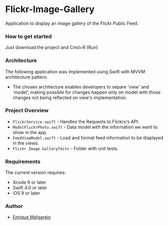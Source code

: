 # Flickr-Image-Gallery
Application to display an image gallery of the Flickr Public Feed.

### How to get started
Just download the project and Cmd+R (Run)

### Architecture
The following application was implemented using Swift with MVVM architecture pattern. 
- The chosen architecture enables developers to separe 'view' and 'model’, making possible for changes happen only on model with those changes not being reflected on view's implementation.

### Project Overview

* `FlickrService.swift` - Handles the Requests to Flickrs's API.
* `ModelFlickrPhoto.swift` - Data model with the information we want to show in the app.
* `FeedViewModel.swift` - Load and format feed information to be displayed in the views.
* `Flickr Image GalleryTests` - Folder with unit tests.

### Requirements 
The current version requires:
- Xcode 9 or later
- Swift 4.0 or later
- iOS 9 or later


### Author
- [Enrique Melgarejo](https://www.linkedin.com/in/enriquecm/)

